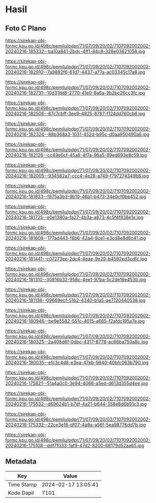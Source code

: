 # Hasil

## Foto C Plano

https://sirekap-obj-formc.kpu.go.id/498c/pemilu/pdpr/71/07/09/20/02/7107092002002-20240216-185332--ba10a841-2bdc-4ff1-84c8-328e03621058.jpg

https://sirekap-obj-formc.kpu.go.id/498c/pemilu/pdpr/71/07/09/20/02/7107092002002-20240216-182910--7a9892f6-61d7-4437-a77a-ac03345c17a8.jpg

https://sirekap-obj-formc.kpu.go.id/498c/pemilu/pdpr/71/07/09/20/02/7107092002002-20240216-182731--10d31dd8-2770-41e0-8a6a-9b2bc26cc3fc.jpg

https://sirekap-obj-formc.kpu.go.id/498c/pemilu/pdpr/71/07/09/20/02/7107092002002-20240216-182506--87c7cbff-3ee9-4825-8787-f124dd760cb6.jpg

https://sirekap-obj-formc.kpu.go.id/498c/pemilu/pdpr/71/07/09/20/02/7107092002002-20240216-182324--88b368a3-1031-452d-b95c-d0aa950490a6.jpg

https://sirekap-obj-formc.kpu.go.id/498c/pemilu/pdpr/71/07/09/20/02/7107092002002-20240216-182126--cc49e0cf-45a8-4f7a-96a5-89ed693e8c59.jpg

https://sirekap-obj-formc.kpu.go.id/498c/pemilu/pdpr/71/07/09/20/02/7107092002002-20240216-182005--934582a7-ccc4-4e28-a749-f797274349b8.jpg

https://sirekap-obj-formc.kpu.go.id/498c/pemilu/pdpr/71/07/09/20/02/7107092002002-20240216-181833--f875a3b3-9b10-46b1-b473-34e0cf0be452.jpg

https://sirekap-obj-formc.kpu.go.id/498c/pemilu/pdpr/71/07/09/20/02/7107092002002-20240216-181725--e0e1380a-fa27-4b3a-a873-4c5f4f838e1e.jpg

https://sirekap-obj-formc.kpu.go.id/498c/pemilu/pdpr/71/07/09/20/02/7107092002002-20240216-181608--177ad443-f6b6-42a4-8ce1-e3cd8e8d6c41.jpg

https://sirekap-obj-formc.kpu.go.id/498c/pemilu/pdpr/71/07/09/20/02/7107092002002-20240216-181441--c07273ee-2dc4-4eae-9e29-b4582ed3cdfc.jpg

https://sirekap-obj-formc.kpu.go.id/498c/pemilu/pdpr/71/07/09/20/02/7107092002002-20240216-181310--30816b32-958c-4ee1-97ba-5c2de16e453b.jpg

https://sirekap-obj-formc.kpu.go.id/498c/pemilu/pdpr/71/07/09/20/02/7107092002002-20240216-181138--09669ecf-51b2-4340-b1a5-ae7120440538.jpg

https://sirekap-obj-formc.kpu.go.id/498c/pemilu/pdpr/71/07/09/20/02/7107092002002-20240216-180946--be9e5582-551c-4015-a685-f2afdc195a7e.jpg

https://sirekap-obj-formc.kpu.go.id/498c/pemilu/pdpr/71/07/09/20/02/7107092002002-20240216-180325--2a408d6f-0dbc-4317-8778-ac66ba750a8c.jpg

https://sirekap-obj-formc.kpu.go.id/498c/pemilu/pdpr/71/07/09/20/02/7107092002002-20240216-180035--efc3c4d8-e3ea-47eb-9840-40bfc063b790.jpg

https://sirekap-obj-formc.kpu.go.id/498c/pemilu/pdpr/71/07/09/20/02/7107092002002-20240216-175821--51a4a0c0-3e94-4066-a5ed-d613d355d4ee.jpg

https://sirekap-obj-formc.kpu.go.id/498c/pemilu/pdpr/71/07/09/20/02/7107092002002-20240216-175532--d69624b1-b7df-4a21-b644-358e8d6b91c3.jpg

https://sirekap-obj-formc.kpu.go.id/498c/pemilu/pdpr/71/07/09/20/02/7107092002002-20240216-175332--22ce3e18-df07-4a9a-a56f-5ea98776dd7b.jpg

https://sirekap-obj-formc.kpu.go.id/498c/pemilu/pdpr/71/07/09/20/02/7107092002002-20240216-175108--ddf7f033-1af9-47d2-8200-66179d52aa65.jpg


## Metadata

| Key        | Value               |
| ---------- | ------------------- |
| Time Stamp | 2024-02-17 13:05:41 |
| Kode Dapil | 7101                |



